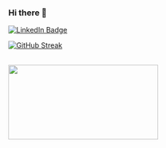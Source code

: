 ### Hi there 👋
<img src="https://komarev.com/ghpvc/?username=your-github-username&style=flat-square&color=blue" alt=""/>
<div id="badges">
  <a href="https://www.linkedin.com/in/rishav-mukherjee-8a2708224/">
    <img src="https://img.shields.io/badge/LinkedIn-blue?style=for-the-badge&logo=linkedin&logoColor=white" alt="LinkedIn Badge"/>
  </a>
</div>

[![GitHub Streak](http://github-readme-streak-stats.herokuapp.com?user=rishavmukherjeee&theme=dark&background=000000)](https://git.io/streak-stats)


<br><img align="center" width="300px" height="150px" src="https://github-readme-stats.vercel.app/api?username=rishavmukherjeee&show_icons=true&count_private=true&hide_border=true"/><img>

<!--
**rishavmukherjeee/rishavmukherjeee** is a ✨ _special_ ✨ repository because its `README.md` (this file) appears on your GitHub profile.

Here are some ideas to get you started:

- 🔭 I’m currently working on ...
- 🌱 I’m currently learning ...
- 👯 I’m looking to collaborate on ...
- 🤔 I’m looking for help with ...
- 💬 Ask me about ...
- 📫 How to reach me: ...
- 😄 Pronouns: ...
- ⚡ Fun fact: ...


<br><img align="center" width="300px" height="150px" src="https://github-readme-stats.vercel.app/api?username=rishavmukherjeee&show_icons=true&count_private=true&hide_border=true"/><img>


-->
